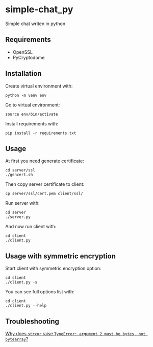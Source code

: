 simple-chat_py
==============
Simple chat writen in python

Requirements
------------
* OpenSSL
* PyCryptodome


Installation
------------

Create virtual environment with:
```console
python -m venv env
```

Go to virtual environment:
```console
source env/bin/activate
```

Install requirements with:
```console
pip install -r requirements.txt
```

Usage
-----
At first you need generate certificate:
```console
cd server/ssl
./gencert.sh
```

Then copy server certificate to client:
```console
cp server/ssl/cert.pem client/ssl/
```

Run server with:
```console
cd server
./server.py
```

And now run client with:
```console
cd client
./client.py
```

Usage with symmetric encryption
-------------------------------

Start client with symmetric encryption option:
```console
cd client
./client.py -s
```

You can see full options list with:
```console
cd client
./client.py --help
```

Troubleshooting
---------------

[Why does `strxor` raise `TypeError: argument 2 must be bytes, not bytearray`?](https://www.pycryptodome.org/en/latest/src/faq.html#why-does-strxor-raise-typeerror-argument-2-must-be-bytes-not-bytearray)
